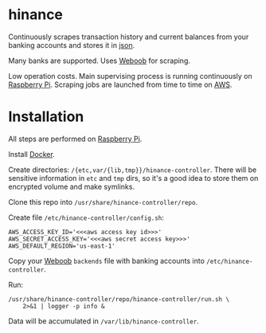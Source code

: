 hinance
=======

Continuously scrapes transaction history and current balances from your
banking accounts and stores it in [json](http://www.json.org).

Many banks are supported. Uses [Weboob](http://weboob.org) for scraping.

Low operation costs.
Main supervising process is running continuously on
[Raspberry Pi](http://www.raspberrypi.org).
Scraping jobs are launched from time to time on [AWS](http://aws.amazon.com).

Installation
============

All steps are performed on [Raspberry Pi](http://www.raspberrypi.org).

Install [Docker](http://www.docker.com).

Create directories: `/{etc,var/{lib,tmp}}/hinance-controller`.
There will be sensitive information in `etc` and `tmp` dirs, so it's a good
idea to store them on encrypted volume and make symlinks.

Clone this repo into `/usr/share/hinance-controller/repo`.

Create file `/etc/hinance-controller/config.sh`:

```
AWS_ACCESS_KEY_ID='<<<aws access key id>>>'
AWS_SECRET_ACCESS_KEY='<<<aws secret access key>>>'
AWS_DEFAULT_REGION='us-east-1'
```

Copy your [Weboob](http://weboob.org) `backends` file with banking
accounts into `/etc/hinance-controller`.

Run:

```
/usr/share/hinance-controller/repo/hinance-controller/run.sh \
    2>&1 | logger -p info &
```

Data will be accumulated in `/var/lib/hinance-controller`.

